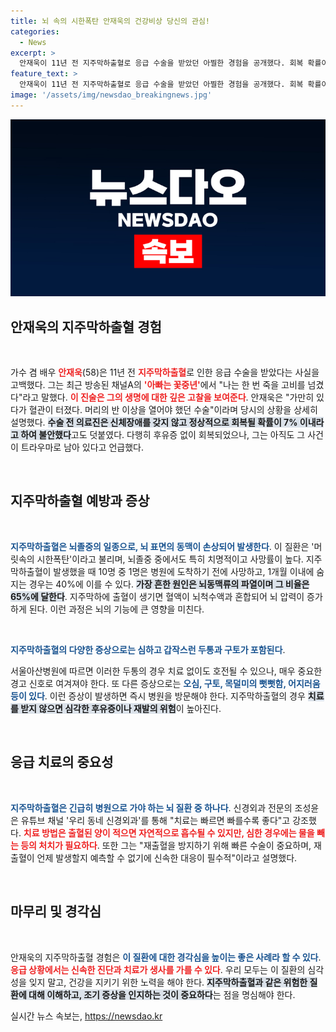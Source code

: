```yaml
---
title: 뇌 속의 시한폭탄 안재욱의 건강비상 당신의 관심!
categories:
  - News
excerpt: >
  안재욱이 11년 전 지주막하출혈로 응급 수술을 받았던 아찔한 경험을 공개했다. 회복 확률이 7%밖에 안 된다는 말처럼 생사의 기로에서 벗어난 그의 고백은 많은 이들에게 충격과 교훈을 안긴다.
feature_text: >
  안재욱이 11년 전 지주막하출혈로 응급 수술을 받았던 아찔한 경험을 공개했다. 회복 확률이 7%밖에 안 된다는 말처럼 생사의 기로에서 벗어난 그의 고백은 많은 이들에게 충격과 교훈을 안긴다.
image: '/assets/img/newsdao_breakingnews.jpg'
---
```


<p><img src="/assets/img/newsdao_breakingnews.jpg" alt="ontimetimes 속보" /></p>

<h2 data-ke-size="size26">안재욱의 지주막하출혈 경험</h2>

<p data-ke-size="size16">&nbsp;</p> 

<p>가수 겸 배우 <b><span style="color: #ee2323;">안재욱</span></b>(58)은 11년 전 <b><span style="color: #ee2323;">지주막하출혈</span></b>로 인한 응급 수술을 받았다는 사실을 고백했다. 그는 최근 방송된 채널A의 <b><span style="color: #ee2323;">'아빠는 꽃중년'</span></b>에서 "나는 한 번 죽을 고비를 넘겼다"라고 말했다. <b><span style="color: #ee2323;">이 진술은 그의 생명에 대한 깊은 고찰을 보여준다</span></b>. 안재욱은 "가만히 있다가 혈관이 터졌다. 머리의 반 이상을 열어야 했던 수술"이라며 당시의 상황을 상세히 설명했다. <b><span style="background-color: #21538527;">수술 전 의료진은 신체장애를 갖지 않고 정상적으로 회복될 확률이 7% 이내라고 하여 불안했다</span></b>고도 덧붙였다. 다행히 후유증 없이 회복되었으나, 그는 아직도 그 사건이 트라우마로 남아 있다고 언급했다.</p>

<p data-ke-size="size16">&nbsp;</p> 

<h2 data-ke-size="size26">지주막하출혈 예방과 증상</h2>

<p data-ke-size="size16">&nbsp;</p> 

<p><b><span style="color: #1a5490;">지주막하출혈은 뇌졸중의 일종으로, 뇌 표면의 동맥이 손상되어 발생한다</span></b>. 이 질환은 '머릿속의 시한폭탄'이라고 불리며, 뇌졸중 중에서도 특히 치명적이고 사망률이 높다. 지주막하출혈이 발생했을 때 10명 중 1명은 병원에 도착하기 전에 사망하고, 1개월 이내에 숨지는 경우는 40%에 이를 수 있다. <b><span style="background-color: #21538527;">가장 흔한 원인은 뇌동맥류의 파열이며 그 비율은 65%에 달한다</span></b>. 지주막하에 출혈이 생기면 혈액이 뇌척수액과 혼합되어 뇌 압력이 증가하게 된다. 이런 과정은 뇌의 기능에 큰 영향을 미친다. </p>

<p data-ke-size="size16">&nbsp;</p>

<p><b><span style="color: #1a5490;">지주막하출혈의 다양한 증상으로는 심하고 갑작스런 두통과 구토가 포함된다</span></b>. </p>

<p>서울아산병원에 따르면 이러한 두통의 경우 치료 없이도 호전될 수 있으나, 매우 중요한 경고 신호로 여겨져야 한다. 또 다른 증상으로는 <b><span style="color: #1a5490;">오심, 구토, 목덜미의 뻣뻣함, 어지러움 등이 있다</span></b>. 이런 증상이 발생하면 즉시 병원을 방문해야 한다. 지주막하출혈의 경우 <b><span style="background-color: #21538527;">치료를 받지 않으면 심각한 후유증이나 재발의 위험</span></b>이 높아진다.</p>

<p data-ke-size="size16">&nbsp;</p>

<h2 data-ke-size="size26">응급 치료의 중요성</h2>

<p data-ke-size="size16">&nbsp;</p> 

<p><b><span style="color: #1a5490;">지주막하출혈은 긴급히 병원으로 가야 하는 뇌 질환 중 하나다</span></b>. 신경외과 전문의 조성윤은 유튜브 채널 '우리 동네 신경외과'를 통해 "치료는 빠르면 빠를수록 좋다"고 강조했다. <b><span style="color: #ee2323;">치료 방법은 출혈된 양이 적으면 자연적으로 흡수될 수 있지만, 심한 경우에는 물을 빼는 등의 처치가 필요하다</span></b>. 또한 그는 "재출혈을 방지하기 위해 빠른 수술이 중요하며, 재출혈이 언제 발생할지 예측할 수 없기에 신속한 대응이 필수적"이라고 설명했다. </p>

<p data-ke-size="size16">&nbsp;</p>

<h2 data-ke-size="size26">마무리 및 경각심</h2>

<p data-ke-size="size16">&nbsp;</p> 

<p>안재욱의 지주막하출혈 경험은 <b><span style="color: #1a5490;">이 질환에 대한 경각심을 높이는 좋은 사례라 할 수 있다</span></b>. <b><span style="color: #ee2323;">응급 상황에서는 신속한 진단과 치료가 생사를 가를 수 있다</span></b>. 우리 모두는 이 질환의 심각성을 잊지 말고, 건강을 지키기 위한 노력을 해야 한다. <b><span style="background-color: #21538527;">지주막하출혈과 같은 위험한 질환에 대해 이해하고, 조기 증상을 인지하는 것이 중요하다</span></b>는 점을 명심해야 한다.</p>
실시간 뉴스 속보는, <a href="https://newsdao.kr" rel="dofollow">https://newsdao.kr</a>


